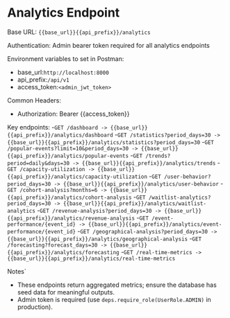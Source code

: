 # Analytics Endpoint

Base URL: `{{base_url}}{{api_prefix}}/analytics`

Authentication: Admin bearer token required for all analytics endpoints

Environment variables to set in Postman:
- base_url:`http://localhost:8000`
- api_prefix:`/api/v1`
- access_token:`<admin_jwt_token>`

Common Headers:
- Authorization: Bearer {{access_token}}

Key endpoints:
-`GET /dashboard -> {{base_url}}{{api_prefix}}/analytics/dashboard`
-`GET /statistics?period_days=30 -> {{base_url}}{{api_prefix}}/analytics/statistics?period_days=30`
-`GET /popular-events?limit=10&period_days=30 -> {{base_url}}{{api_prefix}}/analytics/popular-events`
-`GET /trends?period=daily&days=30 -> {{base_url}}{{api_prefix}}/analytics/trends`
-`GET /capacity-utilization -> {{base_url}}{{api_prefix}}/analytics/capacity-utilization`
-`GET /user-behavior?period_days=30 -> {{base_url}}{{api_prefix}}/analytics/user-behavior`
-`GET /cohort-analysis?months=6 -> {{base_url}}{{api_prefix}}/analytics/cohort-analysis`
-`GET /waitlist-analytics?period_days=30 -> {{base_url}}{{api_prefix}}/analytics/waitlist-analytics`
-`GET /revenue-analysis?period_days=30 -> {{base_url}}{{api_prefix}}/analytics/revenue-analysis`
-`GET /event-performance/{event_id} -> {{base_url}}{{api_prefix}}/analytics/event-performance/{event_id}`
-`GET /geographical-analysis?period_days=30 -> {{base_url}}{{api_prefix}}/analytics/geographical-analysis`
-`GET /forecasting?forecast_days=30 -> {{base_url}}{{api_prefix}}/analytics/forecasting`
-`GET /real-time-metrics -> {{base_url}}{{api_prefix}}/analytics/real-time-metrics`

Notes`
- These endpoints return aggregated metrics; ensure the database has seed data for meaningful outputs.
- Admin token is required (use `deps.require_role(UserRole.ADMIN)` in production).
